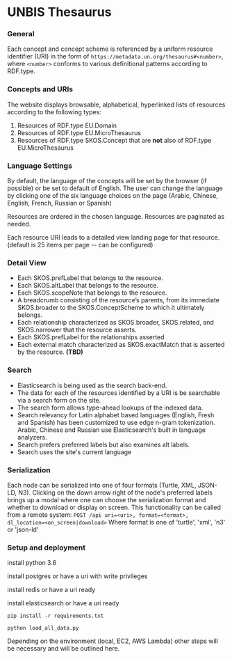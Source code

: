 # UNBIS Thesaurus

### General 
Each concept and concept scheme is referenced by a uniform resource identifier (URI) in the form of `https://metadata.un.org/thesaurus#<number>`, where `<number>` conforms to various definitional patterns according to RDF.type.

### Concepts and URIs
The website displays browsable, alphabetical, hyperlinked lists of resources according to the following types:

1. Resources of RDF.type EU.Domain
2. Resources of RDF.type EU.MicroThesaurus
3. Resources of RDF.type SKOS.Concept that are **not** also of RDF.type EU.MicroThesaurus

### Language Settings
By default, the language of the concepts will be set by the browser (if possible) or be set to default of English.  The user can change the language by clicking one of the six language choices on the page (Arabic, Chinese, English, French, Russian or Spanish)

Resources are ordered in the chosen language.  Resources are paginated as needed.

Each resource URI leads to a detailed view landing page for that resource. (default is 25 items per page -- can be configured)

### Detail View
*  Each SKOS.prefLabel that belongs to the resource.
*  Each SKOS.altLabel that belongs to the resource.
*  Each SKOS.scopeNote that belongs to the resource.
*  A breadcrumb consisting of the resource’s parents, from its immediate SKOS.broader to the SKOS.ConceptScheme to which it ultimately belongs.
*  Each relationship characterized as SKOS.broader, SKOS.related, and SKOS.narrower that the resource asserts.
*  Each SKOS.prefLabel for the relationships asserted
*  Each external match characterized as SKOS.exactMatch that is asserted by the resource.  **(TBD)**

### Search
* Elasticsearch is being used as the search back-end.
* The data for each of the resources identified by a URI is be searchable via a search form on the site.
* The search form allows type-ahead lookups of the indexed data.
* Search relevancy for Latin alphabet based languages (English, Fresh and Spanish) has been customized to use edge n-gram tokenization.  Arabic, Chinese and Russian use Elasticsearch's built in language analyzers.
* Search prefers preferred labels but also examines alt labels.
* Search uses the site's current language

### Serialization 
Each node can be serialized into one of four formats (Turtle, XML, JSON-LD, N3).  Clicking on the down arrow right of the node's preferred labels brings up a modal where one can choose the serialization format and whether to download or display on screen.  This functionality can be called from a remote system:
	`POST /api uri=<uri>, format=<format>, dl_location=<on_screen|download>`
Where format is one of 'turtle', 'xml', 'n3' or 'json-ld'
	
### Setup and deployment

install python 3.6

install postgres or have a uri with write privileges

install redis or have a uri ready

install elasticsearch or have a uri ready

`pip install -r requirements.txt`

`python load_all_data.py`

Depending on the environment (local, EC2, AWS Lambda) other steps will be necessary and will be outlined
here.




